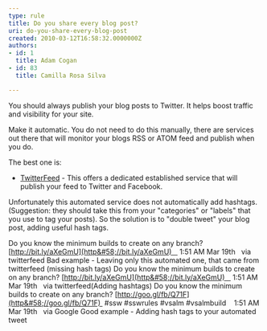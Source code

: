 ```yaml
---
type: rule
title: Do you share every blog post?
uri: do-you-share-every-blog-post
created: 2010-03-12T16:58:32.0000000Z
authors:
- id: 1
  title: Adam Cogan
- id: 83
  title: Camilla Rosa Silva

---
```



You should always publish your blog posts to Twitter. It helps boost traffic and visibility for your site.

Make it automatic. You do not need to do this manually, there are services out there that will monitor your blogs RSS or ATOM feed and publish when you do.

The best one is:
    
- [TwitterFeed](http&#58;//twitterfeed.com/) - This offers a dedicated established service that will publish your feed to Twitter and Facebook.


Unfortunately this automated service does not automatically add hashtags. (Suggestion: they should take this from your "categories" or "labels" that you use to tag your posts).
 So the solution is to "double tweet" your blog post, adding useful hash tags.

Do you know the minimum builds to create on any branch? [http://bit.ly/aXeGmU](http&#58;//bit.ly/aXeGmU)    1:51 AM Mar 19th   via twitterfeed
Bad example - Leaving only this automated one, that came from twitterfeed (missing hash tags) 
Do you know the minimum builds to create on any branch? [http://bit.ly/aXeGmU](http&#58;//bit.ly/aXeGmU)    1:51 AM Mar 19th   via twitterfeed(Adding hashtags) Do you know the minimum builds to create on any branch? [http://goo.gl/fb/Q71F](http&#58;//goo.gl/fb/Q71F)  #ssw #sswrules #vsalm #vsalmbuild    1:51 AM Mar 19th   via Google
Good example - Adding hash tags to your automated tweet

